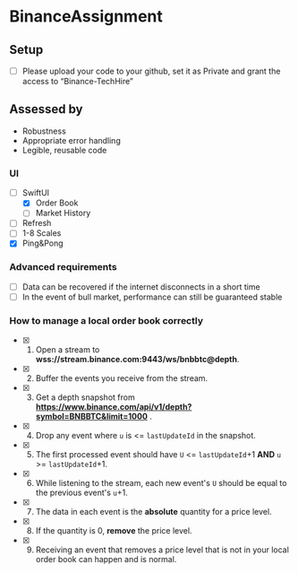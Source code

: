 # BinanceAssignment

## Setup

- [ ] Please upload your code to your github, set it as Private and grant the access to “Binance-TechHire”

## Assessed by

- Robustness
- Appropriate error handling
- Legible, reusable code

### UI

- [ ] SwiftUI
  - [x] Order Book
  - [ ] Market History
- [ ] Refresh
- [ ] 1-8 Scales
- [x] Ping&Pong

### Advanced requirements

- [ ] Data can be recovered if the internet disconnects in a short time
- [ ] In the event of bull market, performance can still be guaranteed stable

### How to manage a local order book correctly

- [x] 1. Open a stream to **wss://stream.binance.com:9443/ws/bnbbtc@depth**.
- [x] 2. Buffer the events you receive from the stream.
- [x] 3. Get a depth snapshot from **https://www.binance.com/api/v1/depth?symbol=BNBBTC&limit=1000** .
- [x] 4. Drop any event where `u` is <= `lastUpdateId` in the snapshot.
- [x] 5. The first processed event should have `U` <= `lastUpdateId`+1 **AND** `u` >= `lastUpdateId`+1.
- [x] 6. While listening to the stream, each new event's `U` should be equal to the previous event's `u`+1.
- [x] 7. The data in each event is the **absolute** quantity for a price level.
- [x] 8. If the quantity is 0, **remove** the price level.
- [x] 9. Receiving an event that removes a price level that is not in your local order book can happen and is normal.
